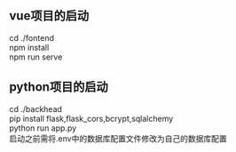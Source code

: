 ## vue项目的启动
cd ./fontend  
npm install  
npm run serve  

## python项目的启动
cd ./backhead  
pip install flask,flask_cors,bcrypt,sqlalchemy  
python run app.py  
启动之前需将.env中的数据库配置文件修改为自己的数据库配置
